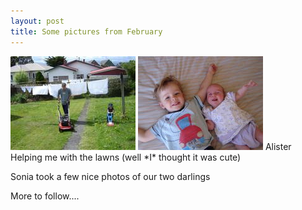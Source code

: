 ```yaml
---
layout: post
title: Some pictures from February
---
```


  <img src="images/content/img000.jpeg" class="floatleft" />

  <img src="images/content/DSC00134.jpg" class="floatleft" />
  Alister Helping me with the lawns (well *I* thought it was cute)

  Sonia took a few nice photos of our two darlings

  More to follow....
